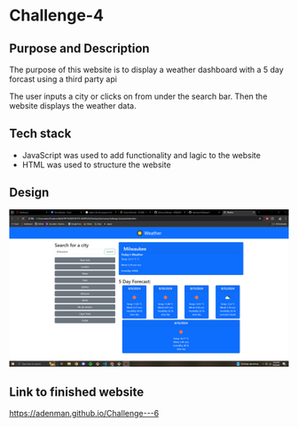 # Challenge-4

## Purpose and Description

The purpose of this website is to display a weather dashboard with a 5 day forcast using a third party api

The user inputs a city or clicks on from under the search bar. Then the website displays the weather data. 

## Tech stack

* JavaScript was used to add functionality and lagic to the website
* HTML was used to structure the website 


## Design

![alt text](assets\Challenge-6ss.jpg)



## Link to finished website
https://adenman.github.io/Challenge---6
